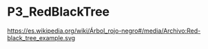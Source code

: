 # P3_RedBlackTree
https://es.wikipedia.org/wiki/Árbol_rojo-negro#/media/Archivo:Red-black_tree_example.svg
